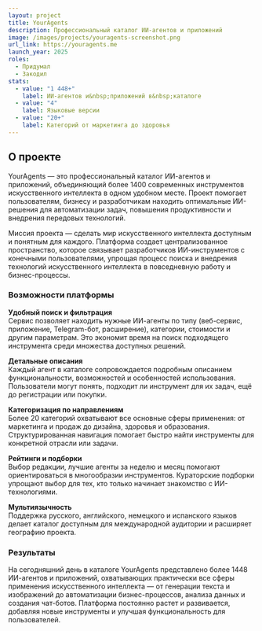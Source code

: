 ```yaml
---
layout: project
title: YourAgents
description: Профессиональный каталог ИИ-агентов и приложений
image: /images/projects/youragents-screenshot.png
url_link: https://youragents.me
launch_year: 2025
roles:
  - Придумал
  - Закодил
stats:
  - value: "1 448+"
    label: ИИ-агентов и&nbsp;приложений в&nbsp;каталоге
  - value: "4"
    label: Языковые версии
  - value: "20+"
    label: Категорий от маркетинга до здоровья
---
```


## О проекте

YourAgents — это профессиональный каталог ИИ-агентов и приложений, объединяющий более 1400 современных инструментов искусственного интеллекта в одном удобном месте. Проект помогает пользователям, бизнесу и разработчикам находить оптимальные ИИ-решения для автоматизации задач, повышения продуктивности и внедрения передовых технологий.

Миссия проекта — сделать мир искусственного интеллекта доступным и понятным для каждого. Платформа создает централизованное пространство, которое связывает разработчиков ИИ-инструментов с конечными пользователями, упрощая процесс поиска и внедрения технологий искусственного интеллекта в повседневную работу и бизнес-процессы.

### Возможности платформы

**Удобный поиск и фильтрация**  
Сервис позволяет находить нужные ИИ-агенты по типу (веб-сервис, приложение, Telegram-бот, расширение), категории, стоимости и другим параметрам. Это экономит время на поиск подходящего инструмента среди множества доступных решений.

**Детальные описания**  
Каждый агент в каталоге сопровождается подробным описанием функциональности, возможностей и особенностей использования. Пользователи могут понять, подходит ли инструмент для их задач, ещё до регистрации или покупки.

**Категоризация по направлениям**  
Более 20 категорий охватывают все основные сферы применения: от маркетинга и продаж до дизайна, здоровья и образования. Структурированная навигация помогает быстро найти инструменты для конкретной отрасли или задачи.

**Рейтинги и подборки**  
Выбор редакции, лучшие агенты за неделю и месяц помогают ориентироваться в многообразии инструментов. Кураторские подборки упрощают выбор для тех, кто только начинает знакомство с ИИ-технологиями.

**Мультиязычность**  
Поддержка русского, английского, немецкого и испанского языков делает каталог доступным для международной аудитории и расширяет географию проекта.

### Результаты

На сегодняшний день в каталоге YourAgents представлено более 1448 ИИ-агентов и приложений, охватывающих практически все сферы применения искусственного интеллекта — от генерации текста и изображений до автоматизации бизнес-процессов, анализа данных и создания чат-ботов. Платформа постоянно растет и развивается, добавляя новые инструменты и улучшая функциональность для пользователей.
